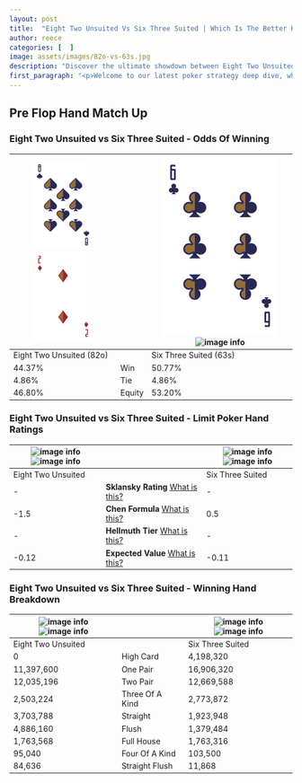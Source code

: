 ```yaml
---
layout: post
title:  "Eight Two Unsuited Vs Six Three Suited | Which Is The Better Hand In Poker? A Complete Guide"
author: reece
categories: [  ]
image: assets/images/82o-vs-63s.jpg
description: "Discover the ultimate showdown between Eight Two Unsuited and Six Three Suited in poker! Uncover the odds, strategies, and scenarios where one hand triumphs over the other. Get ready to up your poker game with this thrilling analysis."
first_paragraph: "<p>Welcome to our latest poker strategy deep dive, where we're pitting two distinct hands against each other in a high-stakes showdown: Eight Two Unsuited vs Six Three Suited.</p><p>In the dynamic world of poker, every decision counts, and knowing which hand holds the upper hand is key to your success at the table.</p><p>In this article, we'll dissect these two hands, explore the scenarios where one dominates the other, and equip you with the knowledge to make strategic choices that can tip the odds in your favor.</p><p>Get ready to unravel the intriguing dynamics of these poker hands and elevate your game to new heights.</p>"
---
```




[comment]: # (sp0)

## Pre Flop Hand Match Up

<div class="table hand-ratings" markdown="1"> 



### Eight Two Unsuited vs Six Three Suited - Odds Of Winning


    
| ![image info](assets/images/hand1/8.png) ![image info](assets/images/hand1/2o.png) |  | ![image info](assets/images/hand2/6.png) ![image info](assets/images/hand2/3s.png) |
| -------- | -------- | -------- |
| Eight Two Unsuited (82o) |  | Six Three Suited (63s) |
| 44.37% | Win | 50.77% |
| 4.86% | Tie | 4.86% |
| 46.80% | Equity | 53.20% |




[comment]: # (sp1)



### Eight Two Unsuited vs Six Three Suited - Limit Poker Hand Ratings


    
| ![image info](https://www.riverpairs.com/assets/images/hand1/8.png) ![image info](https://www.riverpairs.com/assets/images/hand1/2o.png) |  | ![image info](https://www.riverpairs.com/assets/images/hand2/6.png) ![image info](https://www.riverpairs.com/assets/images/hand2/3s.png) |
| -------- | -------- | -------- |
| Eight Two Unsuited |  | Six Three Suited |
| - | **Sklansky Rating** [What is this?](/sklansky-rating-explained) | - |
| -1.5 | **Chen Formula** [What is this?](/chen-formula-explained) | 0.5 |
| - | **Hellmuth Tier** [What is this?](/Hellmuth-tier-explained) | - |
| -0.12 | **Expected Value** [What is this?](/expected-value-explained) | -0.11 |




[comment]: # (sp2)



### Eight Two Unsuited vs Six Three Suited - Winning Hand Breakdown


    
| ![image info](https://www.riverpairs.com/assets/images/hand1/8.png) ![image info](https://www.riverpairs.com/assets/images/hand1/2o.png) |  | ![image info](https://www.riverpairs.com/assets/images/hand2/6.png) ![image info](https://www.riverpairs.com/assets/images/hand2/3s.png) |
| -------- | -------- | -------- |
| Eight Two Unsuited |  | Six Three Suited |
| 0 | High Card | 4,198,320 |
| 11,397,600 | One Pair | 16,906,320 |
| 12,035,196 | Two Pair | 12,669,588 |
| 2,503,224 | Three Of A Kind | 2,773,872 |
| 3,703,788 | Straight | 1,923,948 |
| 4,886,160 | Flush | 1,379,484 |
| 1,763,568 | Full House | 1,763,316 |
| 95,040 | Four Of A Kind | 103,500 |
| 84,636 | Straight Flush | 11,868 |




[comment]: # (sp3)



</div>

[comment]: # (sp4)



[comment]: # (sp5)

